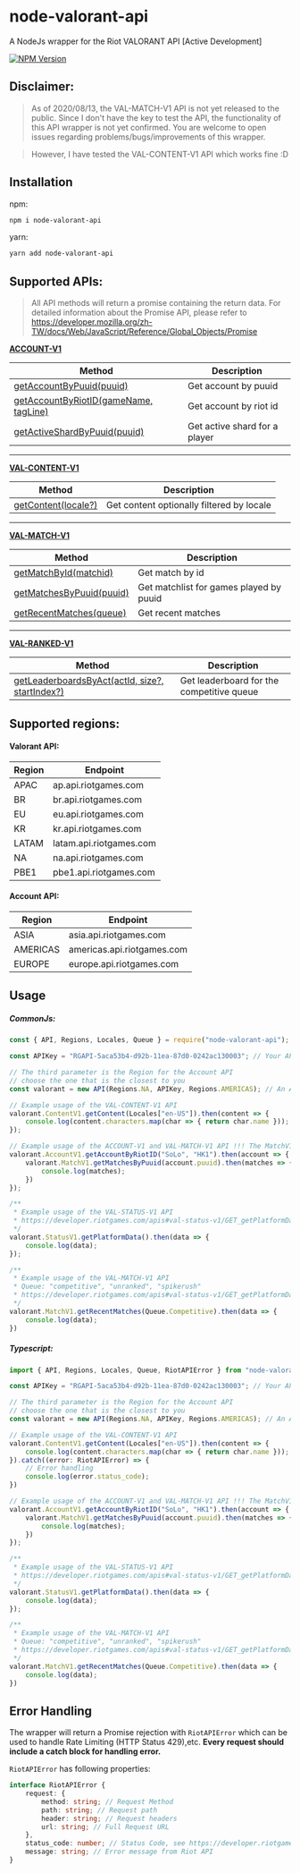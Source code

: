 # node-valorant-api

A NodeJs wrapper for the Riot VALORANT API
[Active Development]

[![NPM Version][npm-image]][npm-url]

## Disclaimer:
> As of 2020/08/13, the VAL-MATCH-V1 API is not yet released to the public. Since I don't have the key to test the API, the functionality of this API wrapper is not yet confirmed. You are welcome to open issues regarding problems/bugs/improvements of this wrapper.

> However, I have tested the VAL-CONTENT-V1 API which works fine :D

## Installation

npm:
```bash
npm i node-valorant-api
```

yarn:
```bash
yarn add node-valorant-api
```


## Supported APIs:
> All API methods will return a promise containing the return data. For detailed information about the Promise API, please refer to https://developer.mozilla.org/zh-TW/docs/Web/JavaScript/Reference/Global_Objects/Promise

[**ACCOUNT-V1**](https://developer.riotgames.com/apis#account-v1)

| Method | Description |
--------- | -------- |
[getAccountByPuuid(puuid)](https://developer.riotgames.com/apis#account-v1/GET_getByPuuid) | Get account by puuid
[getAccountByRiotID(gameName, tagLine)](https://developer.riotgames.com/apis#account-v1/GET_getByRiotId) | Get account by riot id
[getActiveShardByPuuid(puuid)](https://developer.riotgames.com/apis#account-v1/GET_getActiveShard) | Get active shard for a player

---

[**VAL-CONTENT-V1**](https://developer.riotgames.com/apis#val-content-v1)


| Method | Description |
--------- | -------- |
[getContent(locale?)](https://developer.riotgames.com/apis#val-content-v1/GET_getContent) | Get content optionally filtered by locale

---

[**VAL-MATCH-V1**](https://developer.riotgames.com/apis#val-match-v1)

| Method | Description |
--------- | -------- |
[getMatchById(matchid)](https://developer.riotgames.com/apis#val-match-v1/GET_getMatch) | Get match by id
[getMatchesByPuuid(puuid)](https://developer.riotgames.com/apis#val-match-v1/GET_getMatchlist) | Get matchlist for games played by puuid
[getRecentMatches(queue)](https://developer.riotgames.com/apis#val-match-v1/GET_getRecent) | Get recent matches

---

[**VAL-RANKED-V1**](https://developer.riotgames.com/apis#val-ranked-v1)

| Method | Description |
--------- | -------- |
[getLeaderboardsByAct(actId, size?, startIndex?)](https://developer.riotgames.com/apis#val-ranked-v1/GET_getLeaderboard) | Get leaderboard for the competitive queue


## Supported regions:

#### Valorant API:
| Region | Endpoint |
| --------- | -------- |
| APAC | ap.api.riotgames.com |
| BR | br.api.riotgames.com |
| EU | eu.api.riotgames.com |
| KR | kr.api.riotgames.com |
| LATAM | latam.api.riotgames.com |
| NA | na.api.riotgames.com |
| PBE1 | pbe1.api.riotgames.com |

#### Account API:

| Region | Endpoint |
| --------- | -------- |
| ASIA | asia.api.riotgames.com |
| AMERICAS | americas.api.riotgames.com |
| EUROPE | europe.api.riotgames.com |

## Usage

##### CommonJs:
```js
const { API, Regions, Locales, Queue } = require("node-valorant-api");

const APIKey = "RGAPI-5aca53b4-d92b-11ea-87d0-0242ac130003"; // Your API Key

// The third parameter is the Region for the Account API
// choose the one that is the closest to you
const valorant = new API(Regions.NA, APIKey, Regions.AMERICAS); // An API instance for Valorant query

// Example usage of the VAL-CONTENT-V1 API
valorant.ContentV1.getContent(Locales["en-US"]).then(content => {
    console.log(content.characters.map(char => { return char.name }));
});

// Example usage of the ACCOUNT-V1 and VAL-MATCH-V1 API !!! The MatchV1 API requires a Production API Key
valorant.AccountV1.getAccountByRiotID("SoLo", "HK1").then(account => {
    valorant.MatchV1.getMatchesByPuuid(account.puuid).then(matches => {
        console.log(matches);
    })
});

/**
 * Example usage of the VAL-STATUS-V1 API
 * https://developer.riotgames.com/apis#val-status-v1/GET_getPlatformData
 */
valorant.StatusV1.getPlatformData().then(data => {
    console.log(data);
});

/**
 * Example usage of the VAL-MATCH-V1 API
 * Queue: "competitive", "unranked", "spikerush"
 * https://developer.riotgames.com/apis#val-status-v1/GET_getPlatformData
 */
valorant.MatchV1.getRecentMatches(Queue.Competitive).then(data => {
    console.log(data);
})
```

##### Typescript:
```ts
import { API, Regions, Locales, Queue, RiotAPIError } from "node-valorant-api";

const APIKey = "RGAPI-5aca53b4-d92b-11ea-87d0-0242ac130003"; // Your API Key

// The third parameter is the Region for the Account API
// choose the one that is the closest to you
const valorant = new API(Regions.NA, APIKey, Regions.AMERICAS); // An API instance for Valorant query

// Example usage of the VAL-CONTENT-V1 API
valorant.ContentV1.getContent(Locales["en-US"]).then(content => {
    console.log(content.characters.map(char => { return char.name }));
}).catch((error: RiotAPIError) => {
    // Error handling
    console.log(error.status_code);
})

// Example usage of the ACCOUNT-V1 and VAL-MATCH-V1 API !!! The MatchV1 API requires a Production API Key
valorant.AccountV1.getAccountByRiotID("SoLo", "HK1").then(account => {
    valorant.MatchV1.getMatchesByPuuid(account.puuid).then(matches => {
        console.log(matches);
    })
});

/**
 * Example usage of the VAL-STATUS-V1 API
 * https://developer.riotgames.com/apis#val-status-v1/GET_getPlatformData
 */
valorant.StatusV1.getPlatformData().then(data => {
    console.log(data);
});

/**
 * Example usage of the VAL-MATCH-V1 API
 * Queue: "competitive", "unranked", "spikerush"
 * https://developer.riotgames.com/apis#val-status-v1/GET_getPlatformData
 */
valorant.MatchV1.getRecentMatches(Queue.Competitive).then(data => {
    console.log(data);
})
```

## Error Handling
The wrapper will return a Promise rejection with `RiotAPIError` which can be used to handle Rate Limiting (HTTP Status 429),etc. **Every request should include a catch block for handling error.**

`RiotAPIError` has following properties:
```ts
interface RiotAPIError {
    request: {
        method: string; // Request Method
        path: string; // Request path
        header: string; // Request headers
        url: string; // Full Request URL
    },
    status_code: number; // Status Code, see https://developer.riotgames.com/docs/portal#web-apis_response-codes
    message: string; // Error message from Riot API
}
```


[npm-image]: https://img.shields.io/npm/v/node-valorant-api.svg
[npm-url]: https://npmjs.org/package/node-valorant-api
